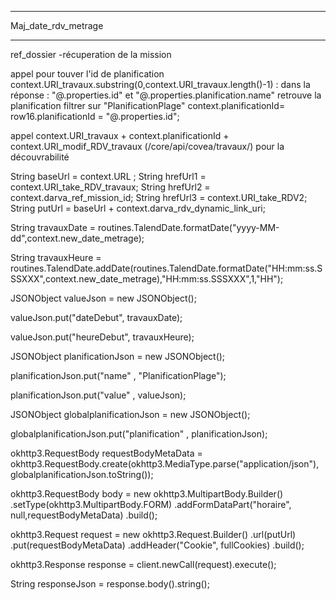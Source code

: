 ********************
Maj_date_rdv_metrage
********************
ref_dossier
-récuperation de la mission

appel pour touver l'id de planification context.URI_travaux.substring(0,context.URI_travaux.length()-1)  : dans la réponse : "@.properties.id" et "@.properties.planification.name" retrouve la planification
filtrer sur "PlanificationPlage"
context.planificationId= row16.planificationId = "@.properties.id";

appel context.URI_travaux + context.planificationId + context.URI_modif_RDV_travaux (/core/api/covea/travaux/) pour la découvrabilité

String baseUrl = context.URL ;
String hrefUrl1 = context.URI_take_RDV_travaux;
String hrefUrl2 = context.darva_ref_mission_id;
String hrefUrl3 = context.URI_take_RDV2;
String putUrl = baseUrl + context.darva_rdv_dynamic_link_uri;

String travauxDate = routines.TalendDate.formatDate("yyyy-MM-dd",context.new_date_metrage);

String travauxHeure = routines.TalendDate.addDate(routines.TalendDate.formatDate("HH:mm:ss.SSSXXX",context.new_date_metrage),"HH:mm:ss.SSSXXX",1,"HH");

JSONObject valueJson = new JSONObject();

valueJson.put("dateDebut", travauxDate);

valueJson.put("heureDebut", travauxHeure);

JSONObject planificationJson = new JSONObject();

planificationJson.put("name" , "PlanificationPlage");

planificationJson.put("value" , valueJson);

JSONObject globalplanificationJson = new JSONObject();

globalplanificationJson.put("planification" , planificationJson);

okhttp3.RequestBody requestBodyMetaData = okhttp3.RequestBody.create(okhttp3.MediaType.parse("application/json"), globalplanificationJson.toString());

okhttp3.RequestBody body = new okhttp3.MultipartBody.Builder()
 .setType(okhttp3.MultipartBody.FORM)
 .addFormDataPart("horaire", null,requestBodyMetaData)
 .build();

okhttp3.Request request = new okhttp3.Request.Builder()
 .url(putUrl)
 .put(requestBodyMetaData)
 .addHeader("Cookie", fullCookies)
 .build();

okhttp3.Response response = client.newCall(request).execute();

String responseJson = response.body().string();

